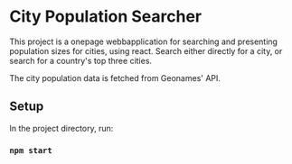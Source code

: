 # City Population Searcher

This project is a onepage webbapplication for searching and presenting population sizes for cities, using react.
Search either directly for a city, or search for a country's top three cities.

The city population data is fetched from Geonames' API. 



## Setup

In the project directory, run:

### `npm start`
